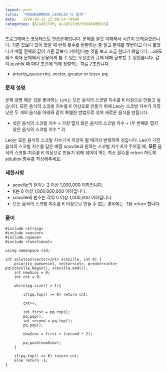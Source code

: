 ```yaml
---
layout: post
title:  "PROGRAMMERS_LEVEL02_더 맵게"
date:   2020-09-13 12:08:54 +0900
categories: [ALGORITHM, ALGORITHM/PROGRAMMERS]
---
```


프로그래머스 코딩테스트 연습문제입니다. 문제를 잘못 이해해서 시간이 오래걸렸습니다. 기준 값보다 값이 컸을 때 반복 횟수를 반환하는 줄 알고 문제를 몇번이고 다시 풀었다가 배열 전체의 값이 기준 값보다 커야한다는 것을 보고 조금 현타가 왔습니다. 그래도 최소 최대 문제에서 유용하게 쓸 수 있는 우선순위 큐에 대해 공부할 수 있었습니다. 값이 push될 때 마다 조건에 의해 정렬되는 자료구조입니다.
- priority_queue<int, vector<int>, greater<int> or less<int>> pq;

### 문제 설명
문제 설명
매운 것을 좋아하는 Leo는 모든 음식의 스코빌 지수를 K 이상으로 만들고 싶습니다. 모든 음식의 스코빌 지수를 K 이상으로 만들기 위해 Leo는 스코빌 지수가 가장 낮은 두 개의 음식을 아래와 같이 특별한 방법으로 섞어 새로운 음식을 만듭니다.

- 섞은 음식의 스코빌 지수 = 가장 맵지 않은 음식의 스코빌 지수 + (두 번째로 맵지 않은 음식의 스코빌 지수 * 2)

Leo는 모든 음식의 스코빌 지수가 K 이상이 될 때까지 반복하여 섞습니다.
Leo가 가진 음식의 스코빌 지수를 담은 배열 scoville과 원하는 스코빌 지수 K가 주어질 때, __모든__ 음식의 스코빌 지수를 K 이상으로 만들기 위해 섞어야 하는 최소 횟수를 return 하도록 solution 함수를 작성해주세요.

### 제한사항
- scoville의 길이는 2 이상 1,000,000 이하입니다.
- K는 0 이상 1,000,000,000 이하입니다.
- scoville의 원소는 각각 0 이상 1,000,000 이하입니다.
- 모든 음식의 스코빌 지수를 K 이상으로 만들 수 없는 경우에는 -1을 return 합니다.

### 풀이
```
#include <string>
#include <vector>
#include <queue>
#include <functional>

using namespace std;

int solution(vector<int> scoville, int K) {
    priority_queue<int, vector<int>, greater<int>> pq(scoville.begin(), scoville.end());
    int newScov = 0;
    int cnt = 0;

    while(pq.size() > 1){

        if(pq.top() >= K) return cnt;

        cnt++;

        int first = pq.top();
        pq.pop();
        int second = pq.top();
        pq.pop();

        newScov = first + (second * 2);

        pq.push(newScov);
    }

    if(pq.top() >= K) return cnt;
    else return -1;
}
```
